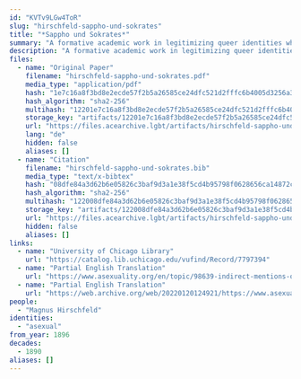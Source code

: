 ```yaml
---
id: "KVTv9LGw4ToR"
slug: "hirschfeld-sappho-und-sokrates"
title: "*Sappho und Sokrates*"
summary: "A formative academic work in legitimizing queer identities which recognizes asexual people"
description: "A formative academic work in legitimizing queer identities which recognizes asexual people under the label \"anesthesia sexualis\""
files:
  - name: "Original Paper"
    filename: "hirschfeld-sappho-und-sokrates.pdf"
    media_type: "application/pdf"
    hash: "1e7c16a8f3bd8e2ecde57f2b5a26585ce24dfc521d2fffc6b4005d3256a3a6e8"
    hash_algorithm: "sha2-256"
    multihash: "12201e7c16a8f3bd8e2ecde57f2b5a26585ce24dfc521d2fffc6b4005d3256a3a6e8"
    storage_key: "artifacts/12201e7c16a8f3bd8e2ecde57f2b5a26585ce24dfc521d2fffc6b4005d3256a3a6e8"
    url: "https://files.acearchive.lgbt/artifacts/hirschfeld-sappho-und-sokrates/hirschfeld-sappho-und-sokrates.pdf"
    lang: "de"
    hidden: false
    aliases: []
  - name: "Citation"
    filename: "hirschfeld-sappho-und-sokrates.bib"
    media_type: "text/x-bibtex"
    hash: "08dfe84a3d62b6e05826c3baf9d3a1e38f5cd4b95798f0628656ca14872c04fb"
    hash_algorithm: "sha2-256"
    multihash: "122008dfe84a3d62b6e05826c3baf9d3a1e38f5cd4b95798f0628656ca14872c04fb"
    storage_key: "artifacts/122008dfe84a3d62b6e05826c3baf9d3a1e38f5cd4b95798f0628656ca14872c04fb"
    url: "https://files.acearchive.lgbt/artifacts/hirschfeld-sappho-und-sokrates/hirschfeld-sappho-und-sokrates.bib"
    hidden: false
    aliases: []
links:
  - name: "University of Chicago Library"
    url: "https://catalog.lib.uchicago.edu/vufind/Record/7797394"
  - name: "Partial English Translation"
    url: "https://www.asexuality.org/en/topic/98639-indirect-mentions-of-asexuality-in-magnus-hirschfelds-books/"
  - name: "Partial English Translation"
    url: "https://web.archive.org/web/20220120124921/https://www.asexuality.org/en/topic/98639-indirect-mentions-of-asexuality-in-magnus-hirschfelds-books/"
people:
  - "Magnus Hirschfeld"
identities:
  - "asexual"
from_year: 1896
decades:
  - 1890
aliases: []
---
```

